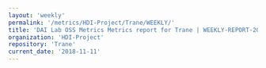 ```yaml
---
layout: 'weekly'
permalink: '/metrics/HDI-Project/Trane/WEEKLY/'
title: 'DAI Lab OSS Metrics Metrics report for Trane | WEEKLY-REPORT-2018-11-11'
organization: 'HDI-Project'
repository: 'Trane'
current_date: '2018-11-11'
---
```

